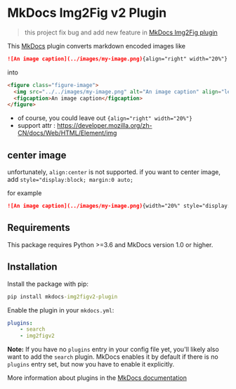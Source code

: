 # MkDocs Img2Fig v2 Plugin

> this project fix bug and add new feature in [MkDocs Img2Fig plugin](https://github.com/stuebersystems/mkdocs-img2fig-plugin)

This [MkDocs](https://www.mkdocs.org) plugin converts markdown encoded images like

```markdown
![An image caption](../images/my-image.png){align="right" width="20%"}
```

into 

```html
<figure class="figure-image">
  <img src="../../images/my-image.png" alt="An image caption" align="left" width="20%" >
  <figcaption>An image caption</figcaption>
</figure>
```

- of course, you could leave out `{align="right" width="20%"}`
- support attr : https://developer.mozilla.org/zh-CN/docs/Web/HTML/Element/img

## center image
unfortunately, `align:center` is not supported. if you want to center image, add `style="display:block; margin:0 auto;`

for example
```markdown
![An image caption](../images/my-image.png){width="20%" style="display:block; margin:0 auto;"}
```

## Requirements

This package requires Python >=3.6 and MkDocs version 1.0 or higher.  

## Installation

Install the package with pip:

```cmd
pip install mkdocs-img2figv2-plugin
```

Enable the plugin in your `mkdocs.yml`:

```yaml
plugins:
    - search
    - img2figv2
```

**Note:** If you have no `plugins` entry in your config file yet, you'll likely also want to add the `search` plugin. MkDocs enables it by default if there is no `plugins` entry set, but now you have to enable it explicitly.

More information about plugins in the [MkDocs documentation](https://www.mkdocs.org/user-guide/plugins/)
